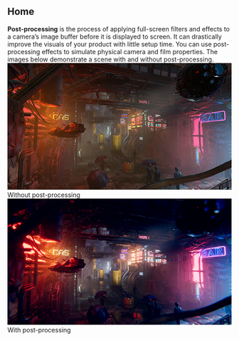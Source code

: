  
## Home 
 **Post-processing** is the process of applying full-screen filters and effects to a camera’s image buffer before it is displayed to screen. It can drastically improve the visuals of your product with little setup time. 
 You can use post-processing effects to simulate physical camera and film properties. 
 The images below demonstrate a scene with and without post-processing. 
 ![](Images/home-before_5c46f1e9b5df3b0ec8275c65.png) Without post-processing 
 ![](Images/home-after_5c46f1e9b5df3b0ec8275c68.png) With post-processing